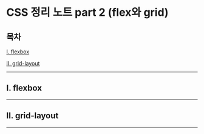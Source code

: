 # CSS 정리 노트 part 2 (flex와 grid)

## 목차

[I. flexbox](#i-flexbox)

[II. grid-layout](#ii-grid-layout)

---

## I. flexbox

---

## II. grid-layout

---
